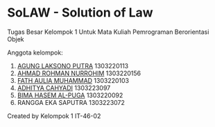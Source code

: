 # SoLAW - Solution of Law 
Tugas Besar Kelompok 1 Untuk Mata Kuliah Pemrograman Berorientasi Objek 

Anggota kelompok:
1. [AGUNG LAKSONO PUTRA](https://github.com/Kudan1l ) 1303220113 
2. [AHMAD ROHMAN NURROHIM](https://github.com/illise) 1303220156
3. [FATH AULIA MUHAMMAD](https://github.com/fath-bot) 1303220103
4. [ADHITYA CAHYADI](https://github.com/adhityacahyadi) 1303223097
5. [BIMA HASEM AL-PUGA](https://github.com/bimahasem) 1303220092
6. RANGGA EKA SAPUTRA 1303223072

Created by Kelompok 1 IT-46-02
